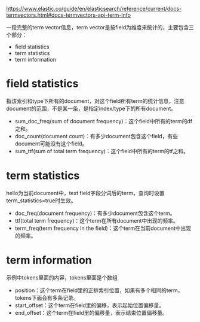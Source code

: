 https://www.elastic.co/guide/en/elasticsearch/reference/current/docs-termvectors.html#docs-termvectors-api-term-info

一段完整的term vector信息，term vector是按field为维度来统计的，主要包含三个部分：

- field statistics
- term statistics
- term information

# field statistics

指该索引和type下所有的document，对这个field所有term的统计信息，注意document的范围，不是某一条，是指定index/type下的所有document。

- sum_doc_freq(sum of document frequency)：这个field中所有的term的df之和。
- doc_count(document count)：有多少document包含这个field，有些document可能没有这个field。
- sum_ttf(sum of total term frequency)：这个field中所有的term的tf之和。

# term statistics

hello为当前document中，text field字段分词后的term，查询时设置term_statistics=true时生效。

- doc_freq(document frequency)：有多少document包含这个term。
- ttf(total term frequency)：这个term在所有document中出现的频率。
- term_freq(term frequency in the field)：这个term在当前document中出现的频率。

# term information

示例中tokens里面的内容，tokens里面是个数组

- position：这个term在field里的正排索引位置，如果有多个相同的term，tokens下面会有多条记录。
- start_offset：这个term在field里的偏移，表示起始位置偏移量。
- end_offset：这个term在field里的偏移量，表示结束位置偏移量。

